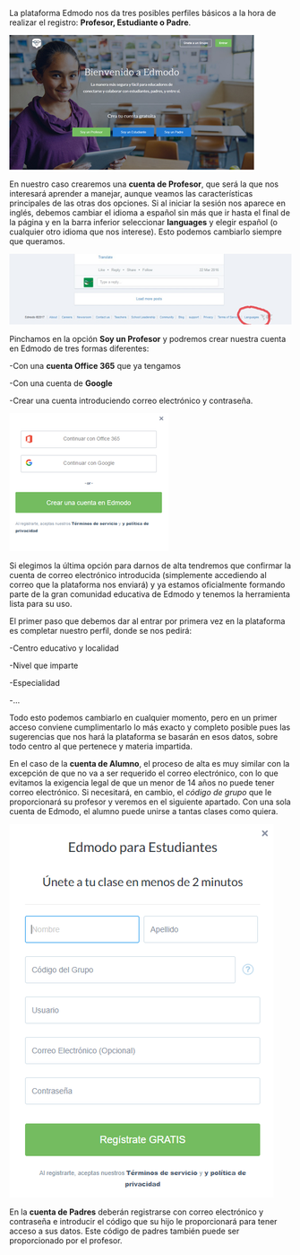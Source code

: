 La plataforma Edmodo nos da tres posibles perfiles básicos a la hora de realizar el registro: **Profesor, Estudiante o Padre**.

![](/assets/import01.png)

En nuestro caso crearemos una **cuenta de Profesor**, que será la que nos interesará aprender a manejar, aunque veamos las características principales de las otras dos opciones. Si al iniciar la sesión nos aparece en inglés, debemos cambiar el idioma a español sin más que ir hasta el final de la página y en la barra inferior seleccionar **languages** y elegir español \(o cualquier otro idioma que nos interese\). Esto podemos cambiarlo siempre que queramos.

![](/assets/import02.png)

Pinchamos en la opción **Soy un Profesor** y podremos crear nuestra cuenta en Edmodo de tres formas diferentes:

-Con una **cuenta Office 365** que ya tengamos

-Con una cuenta de **Google**

-Crear una cuenta introduciendo correo electrónico y contraseña.

![](/assets/import03.png)

Si elegimos la última opción para darnos de alta tendremos que confirmar la cuenta de correo electrónico introducida \(simplemente accediendo al correo que la plataforma nos enviará\) y ya estamos oficialmente formando parte de la gran comunidad educativa de Edmodo y tenemos la herramienta lista para su uso.

El primer paso que debemos dar al entrar por primera vez en la plataforma es completar nuestro perfil, donde se nos pedirá:

-Centro educativo y localidad

-Nivel que imparte

-Especialidad

-…

Todo esto podemos cambiarlo en cualquier momento, pero en un primer acceso conviene cumplimentarlo lo más exacto y completo posible pues las sugerencias que nos hará la plataforma se basarán en esos datos, sobre todo centro al que pertenece y materia impartida.

En el caso de la **cuenta de Alumno**, el proceso de alta es muy similar con la excepción de que no va a ser requerido el correo electrónico, con lo que evitamos la exigencia legal de que un menor de 14 años no puede tener correo electrónico. Si necesitará, en cambio, el _código de grupo_ que le proporcionará su profesor y veremos en el siguiente apartado. Con una sola cuenta de Edmodo, el alumno puede unirse a tantas clases como quiera.

![](/assets/import41.png)

En la **cuenta de Padres** deberán registrarse con correo electrónico y contraseña e introducir el código que su hijo le proporcionará para tener acceso a sus datos. Este código de padres también puede ser proporcionado por el profesor.




